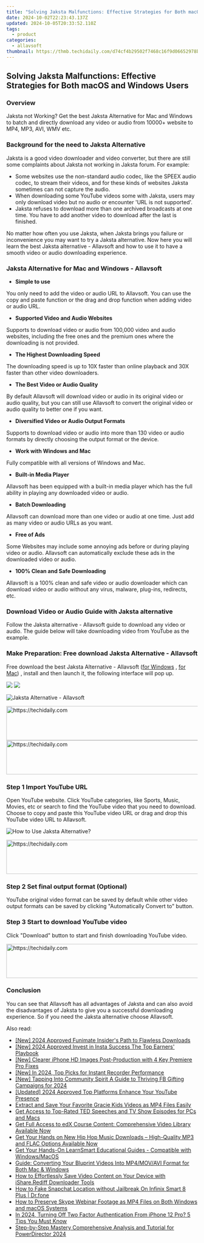 ```yaml
---
title: "Solving Jaksta Malfunctions: Effective Strategies for Both macOS and Windows Users"
date: 2024-10-02T22:23:43.137Z
updated: 2024-10-05T20:33:52.110Z
tags:
  - product
categories:
  - allavsoft
thumbnail: https://thmb.techidaily.com/d74cf4b29502f7468c16f9d06652978b0acc41463aa1502d9a044d265c2e75a4.jpg
---
```


## Solving Jaksta Malfunctions: Effective Strategies for Both macOS and Windows Users

### Overview

Jaksta not Working? Get the best Jaksta Alternative for Mac and Windows to batch and directly download any video or audio from 10000+ website to MP4, MP3, AVI, WMV etc.

### Background for the need to Jaksta Alternative

Jaksta is a good video downloader and video converter, but there are still some complaints about Jaksta not working in Jaksta forum. For example:

* Some websites use the non-standard audio codec, like the SPEEX audio codec, to stream their videos, and for these kinds of websites Jaksta sometimes can not capture the audio.
* When downloading some YouTube videos some with Jaksta, users may only download video but no audio or encounter 'URL is not supported'.
* Jaksta refuses to download more than one archived broadcasts at one time. You have to add another video to download after the last is finished.

No matter how often you use Jaksta, when Jaksta brings you failure or inconvenience you may want to try a Jaksta alternative. Now here you will learn the best Jaksta alternative - Allavsoft and how to use it to have a smooth video or audio downloading experience.

### Jaksta Alternative for Mac and Windows - Allavsoft

* **Simple to use**

You only need to add the video or audio URL to Allavsoft. You can use the copy and paste function or the drag and drop function when adding video or audio URL.

* **Supported Video and Audio Websites**

Supports to download video or audio from 100,000 video and audio websites, including the free ones and the premium ones where the downloading is not provided.

* **The Highest Downloading Speed**

The downloading speed is up to 10X faster than online playback and 30X faster than other video downloaders.

* **The Best Video or Audio Quality**

By default Allavsoft will download video or audio in its original video or audio quality, but you can still use Allavsoft to convert the original video or audio quality to better one if you want.

* **Diversified Video or Audio Output Formats**

Supports to download video or audio into more than 130 video or audio formats by directly choosing the output format or the device.

* **Work with Windows and Mac**

Fully compatible with all versions of Windows and Mac.

* **Built-in Media Player**

Allavsoft has been equipped with a built-in media player which has the full ability in playing any downloaded video or audio.

* **Batch Downloading**

Allavsoft can download more than one video or audio at one time. Just add as many video or audio URLs as you want.

* **Free of Ads**

Some Websites may include some annoying ads before or during playing video or audio. Allavsoft can automatically exclude these ads in the downloaded video or audio.

* **100% Clean and Safe Downloading**

Allavsoft is a 100% clean and safe video or audio downloader which can download video or audio without any virus, malware, plug-ins, redirects, etc.

### Download Video or Audio Guide with Jaksta alternative

Follow the Jaksta alternative - Allavsoft guide to download any video or audio. The guide below will take downloading video from YouTube as the example.

### Make Preparation: Free download Jaksta Alternative - Allavsoft

Free download the best Jaksta Alternative - Allavsoft ([for Windows](https://tools.techidaily.com/allavsoft/products/) , [for Mac](https://tools.techidaily.com/allavsoft/products/)) , install and then launch it, the following interface will pop up.

[![](https://www.allavsoft.com/how-to/../images/how-to/free-download-win.jpg)](https://tools.techidaily.com/allavsoft/products/) [![](https://www.allavsoft.com/how-to/../images/how-to/free-download-mac.jpg)](https://tools.techidaily.com/allavsoft/products/)

![Jaksta Alternative - Allavsoft](https://www.allavsoft.com/how-to/../images/allavsoft/screen-shot-600.jpg)

<!-- affiliate ads begin -->
<a href="https://aligracehair.sjv.io/c/5597632/2012434/19272" target="_top" id="2012434">
  <img src="//a.impactradius-go.com/display-ad/19272-2012434" border="0" alt="https://techidaily.com" width="728" height="90"/>
</a>
<img height="0" width="0" src="https://aligracehair.sjv.io/i/5597632/2012434/19272" style="position:absolute;visibility:hidden;" border="0" />
<!-- affiliate ads end -->

<!-- affiliate ads begin -->
<a href="https://appsumo.8odi.net/c/5597632/2075476/7443" target="_top" id="2075476">
  <img src="//a.impactradius-go.com/display-ad/7443-2075476" border="0" alt="https://techidaily.com" width="728" height="90"/>
</a>
<img height="0" width="0" src="https://appsumo.8odi.net/i/5597632/2075476/7443" style="position:absolute;visibility:hidden;" border="0" />
<!-- affiliate ads end -->

### Step 1 Import YouTube URL

Open YouTube website. Click YouTube categories, like Sports, Music, Movies, etc or search to find the YouTube video that you need to download. Choose to copy and paste this YouTube video URL or drag and drop this YouTube video URL to Allavsoft.

![How to Use Jaksta Alternative?](https://www.allavsoft.com/how-to/../images/how-to/download-rtmp-video/download-rtmp-video.jpg)

<!-- affiliate ads begin -->
<a href="https://appsumo.8odi.net/c/5597632/2068439/7443" target="_top" id="2068439">
  <img src="//a.impactradius-go.com/display-ad/7443-2068439" border="0" alt="https://techidaily.com" width="728" height="90"/>
</a>
<img height="0" width="0" src="https://appsumo.8odi.net/i/5597632/2068439/7443" style="position:absolute;visibility:hidden;" border="0" />
<!-- affiliate ads end -->

### Step 2 Set final output format (Optional)

YouTube original video format can be saved by default while other video output formats can be saved by clicking "Automatically Convert to" button.

### Step 3 Start to download YouTube video

Click "Download" button to start and finish downloading YouTube video.

<!-- affiliate ads begin -->
<a href="https://ephamedtechinc.pxf.io/c/5597632/2137215/26400" target="_top" id="2137215">
  <img src="//a.impactradius-go.com/display-ad/26400-2137215" border="0" alt="https://techidaily.com" width="728" height="90"/>
</a>
<img height="0" width="0" src="https://ephamedtechinc.pxf.io/i/5597632/2137215/26400" style="position:absolute;visibility:hidden;" border="0" />
<!-- affiliate ads end -->

### Conclusion

You can see that Allavsoft has all advantages of Jaksta and can also avoid the disadvantages of Jaksta to give you a successful downloading experience. So if you need the Jaksta alternative choose Allavsoft.

<ins class="adsbygoogle"
     style="display:block"
     data-ad-format="autorelaxed"
     data-ad-client="ca-pub-7571918770474297"
     data-ad-slot="1223367746"></ins>

<ins class="adsbygoogle"
     style="display:block"
     data-ad-client="ca-pub-7571918770474297"
     data-ad-slot="8358498916"
     data-ad-format="auto"
     data-full-width-responsive="true"></ins>

<span class="atpl-alsoreadstyle">Also read:</span>
<div><ul>
<li><a href="https://fox-http.techidaily.com/new-2024-approved-funimate-insiders-path-to-flawless-downloads/"><u>[New] 2024 Approved Funimate Insider's Path to Flawless Downloads</u></a></li>
<li><a href="https://instagram-video-recordings.techidaily.com/new-2024-approved-invest-in-insta-success-the-top-earners-playbook/"><u>[New] 2024 Approved Invest in Insta Success The Top Earners' Playbook</u></a></li>
<li><a href="https://extra-hints.techidaily.com/new-clearer-iphone-hd-images-post-production-with-4-key-premiere-pro-fixes/"><u>[New] Clearer iPhone HD Images Post-Production with 4 Key Premiere Pro Fixes</u></a></li>
<li><a href="https://video-screen-grab.techidaily.com/new-in-2024-top-picks-for-instant-recorder-performance/"><u>[New] In 2024, Top Picks for Instant Recorder Performance</u></a></li>
<li><a href="https://fox-info.techidaily.com/new-tapping-into-community-spirit-a-guide-to-thriving-fb-gifting-campaigns-for-2024/"><u>[New] Tapping Into Community Spirit A Guide to Thriving FB Gifting Campaigns for 2024</u></a></li>
<li><a href="https://fox-cloud.techidaily.com/updated-2024-approved-top-platforms-enhance-your-youtube-presence/"><u>[Updated] 2024 Approved Top Platforms Enhance Your YouTube Presence</u></a></li>
<li><a href="https://win-unique.techidaily.com/extract-and-save-your-favorite-gracie-kids-videos-as-mp4-files-easily/"><u>Extract and Save Your Favorite Gracie Kids Videos as MP4 Files Easily</u></a></li>
<li><a href="https://win-unique.techidaily.com/get-access-to-top-rated-ted-speeches-and-tv-show-episodes-for-pcs-and-macs/"><u>Get Access to Top-Rated TED Speeches and TV Show Episodes for PCs and Macs</u></a></li>
<li><a href="https://win-unique.techidaily.com/get-full-access-to-edx-course-content-comprehensive-video-library-available-now/"><u>Get Full Access to edX Course Content: Comprehensive Video Library Available Now</u></a></li>
<li><a href="https://win-unique.techidaily.com/get-your-hands-on-new-hip-hop-music-downloads-high-quality-mp3-and-flac-options-available-now/"><u>Get Your Hands on New Hip Hop Music Downloads – High-Quality MP3 and FLAC Options Available Now</u></a></li>
<li><a href="https://win-unique.techidaily.com/get-your-hands-on-learnsmart-educational-guides-compatible-with-windowsmacos/"><u>Get Your Hands-On LearnSmart Educational Guides - Compatible with Windows/MacOS</u></a></li>
<li><a href="https://win-unique.techidaily.com/guide-converting-your-bluprint-videos-into-mp4movavi-format-for-both-mac-and-windows/"><u>Guide: Converting Your Bluprint Videos Into MP4/MOV/AVI Format for Both Mac & Windows</u></a></li>
<li><a href="https://win-unique.techidaily.com/how-to-effortlessly-save-video-content-on-your-device-with-isharerediff-downloader-tools/"><u>How to Effortlessly Save Video Content on Your Device with iShare.Rediff Downloader Tools</u></a></li>
<li><a href="https://review-topics.techidaily.com/how-to-fake-snapchat-location-without-jailbreak-on-infinix-smart-8-plus-drfone-by-drfone-virtual-android/"><u>How to Fake Snapchat Location without Jailbreak On Infinix Smart 8 Plus | Dr.fone</u></a></li>
<li><a href="https://win-unique.techidaily.com/how-to-preserve-skype-webinar-footage-as-mp4-files-on-both-windows-and-macos-systems/"><u>How to Preserve Skype Webinar Footage as MP4 Files on Both Windows and macOS Systems</u></a></li>
<li><a href="https://apple-account.techidaily.com/in-2024-turning-off-two-factor-authentication-from-iphone-12-pro-5-tips-you-must-know-by-drfone-ios/"><u>In 2024, Turning Off Two Factor Authentication From iPhone 12 Pro? 5 Tips You Must Know</u></a></li>
<li><a href="https://extra-tips.techidaily.com/step-by-step-mastery-comprehensive-analysis-and-tutorial-for-powerdirector-2024/"><u>Step-by-Step Mastery Comprehensive Analysis and Tutorial for PowerDirector 2024</u></a></li>
</ul></div>

